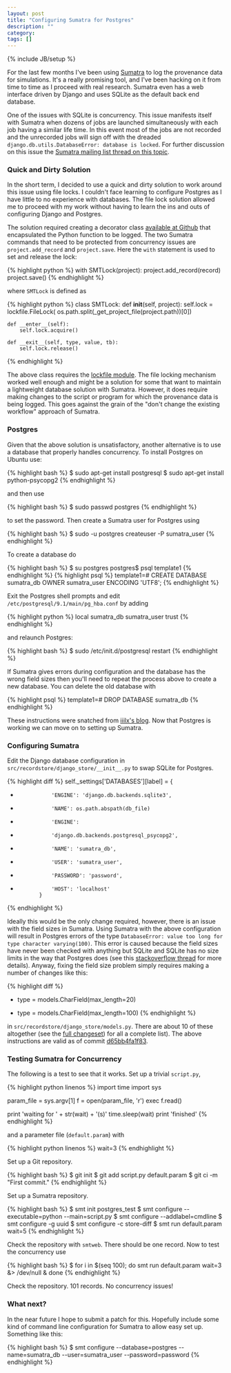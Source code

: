 ```yaml
---
layout: post
title: "Configuring Sumatra for Postgres"
description: ""
category: 
tags: []
---
```

{% include JB/setup %}

For the last few months I've been using [Sumatra][SMT] to log the
provenance data for simulations. It's a really promising tool, and I've
been hacking on it from time to time as I proceed with real
research. Sumatra even has a web interface driven by Django and uses
SQLite as the default back end database.

One of the issues with SQLite is concurrency. This issue manifests
itself with Sumatra when dozens of jobs are launched simultaneously
with each job having a similar life time. In this event most of the
jobs are not recorded and the unrecorded jobs will sign off with the
dreaded `django.db.utils.DatabaseError: database is locked`. For
further discussion on this issue the
[Sumatra mailing list thread on this topic](https://groups.google.com/forum/?fromgroups=#!topic/sumatra-users/-9Gci0thFLo).

### Quick and Dirty Solution

In the short term, I decided to use a quick and dirty solution to work
around this issue using file locks. I couldn't face learning to
configure Postgres as I have little to no experience with databases.
The file lock solution allowed me to proceed with my work without
having to learn the ins and outs of configuring Django and Postgres.

The solution required creating a decorator class
[available at Github](https://github.com/wd15/sumatra/blob/8b39d73b3cf85dbb8f2ada44a6914a27dff718df/src/smtdecorator.py)
that encapsulated the Python function to be logged. The two Sumatra
commands that need to be protected from concurrency issues are
`project.add_record` and `project.save`. Here the `with` statement is
used to set and release the lock:

{% highlight python %}
with SMTLock(project):
    project.add_record(record)
    project.save()
{% endhighlight %}

where `SMTLock` is defined as

{% highlight python %}
class SMTLock:
    def __init__(self, project):
        self.lock = lockfile.FileLock(
            os.path.split(_get_project_file(project.path))[0])

    def __enter__(self):
        self.lock.acquire()

    def __exit__(self, type, value, tb):
        self.lock.release()
{% endhighlight %}

The above class requires the
[lockfile module](https://pypi.python.org/pypi/lockfile). The file
locking mechanism worked well enough and might be a solution for some
that want to maintain a lightweight database solution with
Sumatra. However, it does require making changes to the script or
program for which the provenance data is being logged. This goes
against the grain of the "don't change the existing workflow" approach
of Sumatra.

### Postgres

Given that the above solution is unsatisfactory, another alternative
is to use a database that properly handles concurrency. To install
Postgres on Ubuntu use:

{% highlight bash %}
$ sudo apt-get install postgresql
$ sudo apt-get install python-psycopg2
{% endhighlight %}

and then use

{% highlight bash %}
$ sudo passwd postgres
{% endhighlight %}

to set the password. Then create a Sumatra user for Postgres using

{% highlight bash %}
$ sudo -u postgres createuser -P sumatra_user
{% endhighlight %}

To create a database do

{% highlight bash %}
$ su postgres
postgres$ psql template1
{% endhighlight %}
{% highlight psql %}
template1=# CREATE DATABASE sumatra_db OWNER sumatra_user ENCODING 'UTF8';
{% endhighlight %}

Exit the Postgres shell prompts and edit
`/etc/postgresql/9.1/main/pg_hba.conf` by adding

{% highlight python %}
local      sumatra_db   sumatra_user   trust
{% endhighlight %}

and relaunch Postgres:

{% highlight bash %}
$ sudo /etc/init.d/postgresql restart
{% endhighlight %}

If Sumatra gives errors during configuration and the database has the
wrong field sizes then you'll need to repeat the process above to
create a new database. You can delete the old database with

{% highlight psql %}
template1=# DROP DATABASE sumatra_db
{% endhighlight %}

These instructions were snatched from
[iiilx's blog](http://blog.iiilx.com/programming/how-to-install-postgres-on-ubuntu-for-django/).
Now that Postgres is working we can move on to setting up Sumatra.

### Configuring Sumatra

Edit the Django database configuration in
`src/recordstore/django_store/__init__.py` to swap SQLite for
Postgres.

{% highlight diff %}
             self._settings['DATABASES'][label] = {
-                'ENGINE': 'django.db.backends.sqlite3',
-                'NAME': os.path.abspath(db_file)
+                'ENGINE':
+                'django.db.backends.postgresql_psycopg2',
+                'NAME': 'sumatra_db',
+                'USER': 'sumatra_user',
+                'PASSWORD': 'password',
+                'HOST': 'localhost'
             }
{% endhighlight %}

Ideally this would be the only change required, however, there is an
issue with the field sizes in Sumatra. Using Sumatra with the above
configuration will result in Postgres errors of the type
`DatabaseError: value too long for type character varying(100)`.  This
error is caused because the field sizes have never been checked with
anything but SQLite and SQLite has no size limits in the way that
Postgres does (see this
[stackoverflow thread](http://stackoverflow.com/questions/13736059/databaseerror-at-post-113-value-too-long-for-type-character-varying10)
for more details). Anyway, fixing the field size problem simply
requires making a number of changes like this:

{% highlight diff %}
-    type = models.CharField(max_length=20)
+    type = models.CharField(max_length=100)
{% endhighlight %}

in `src/recordstore/django_store/models.py`. There are about 10 of
these altogether (see the
[full changeset](https://github.com/wd15/sumatra/commit/0bcafc468c5fe4b93e4f230ad37aca00811ef6ff))
for all a complete list). The above instructions are valid as of
commit
[d65bb4fa1f83](https://neuralensemble.org/hg/sumatra/rev/d65bb4fa1f83).

### Testing Sumatra for Concurrency

The following is a test to see that it works. Set up a trivial `script.py`,

{% highlight python linenos %}
import time
import sys

param_file = sys.argv[1]
f = open(param_file, 'r')
exec f.read()

print 'waiting for ' + str(wait) + '(s)'
time.sleep(wait)
print 'finished'
{% endhighlight %}

and a parameter file (`default.param`) with

{% highlight python linenos %}
wait=3
{% endhighlight %}

Set up a Git repository.

{% highlight bash %}
$ git init
$ git add script.py default.param
$ git ci -m "First commit."
{% endhighlight %}

Set up a Sumatra repository.

{% highlight bash %}
$ smt init postgres_test
$ smt configure --executable=python --main=script.py
$ smt configure --addlabel=cmdline
$ smt configure -g uuid
$ smt configure -c store-diff
$ smt run default.param wait=5
{% endhighlight %}

Check the repository with `smtweb`. There should be one record. Now to
test the concurrency use

{% highlight bash %}
$ for i in $(seq 100); do smt run default.param wait=3 &> /dev/null & done
{% endhighlight %}

Check the repository. 101 records. No concurrency issues!

### What next?

In the near future I hope to submit a patch for this. Hopefully
include some kind of command line configuration for Sumatra to allow
easy set up. Something like this:

{% highlight bash %}
$ smt configure --database=postgres --name=sumatra_db --user=sumatra_user --password=password
{% endhighlight %}

[SMT]: http://neuralensemble.org/sumatra/



